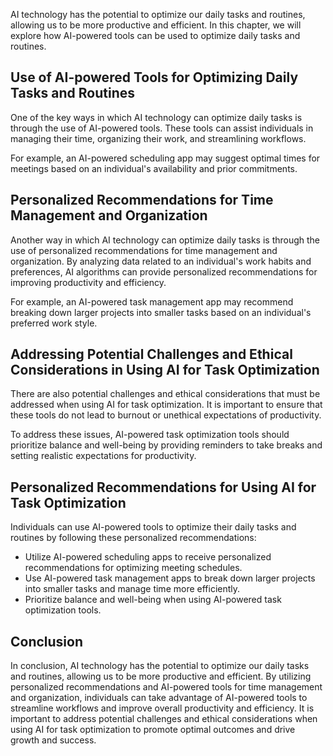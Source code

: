 
AI technology has the potential to optimize our daily tasks and routines, allowing us to be more productive and efficient. In this chapter, we will explore how AI-powered tools can be used to optimize daily tasks and routines.

Use of AI-powered Tools for Optimizing Daily Tasks and Routines
---------------------------------------------------------------

One of the key ways in which AI technology can optimize daily tasks is through the use of AI-powered tools. These tools can assist individuals in managing their time, organizing their work, and streamlining workflows.

For example, an AI-powered scheduling app may suggest optimal times for meetings based on an individual's availability and prior commitments.

Personalized Recommendations for Time Management and Organization
-----------------------------------------------------------------

Another way in which AI technology can optimize daily tasks is through the use of personalized recommendations for time management and organization. By analyzing data related to an individual's work habits and preferences, AI algorithms can provide personalized recommendations for improving productivity and efficiency.

For example, an AI-powered task management app may recommend breaking down larger projects into smaller tasks based on an individual's preferred work style.

Addressing Potential Challenges and Ethical Considerations in Using AI for Task Optimization
--------------------------------------------------------------------------------------------

There are also potential challenges and ethical considerations that must be addressed when using AI for task optimization. It is important to ensure that these tools do not lead to burnout or unethical expectations of productivity.

To address these issues, AI-powered task optimization tools should prioritize balance and well-being by providing reminders to take breaks and setting realistic expectations for productivity.

Personalized Recommendations for Using AI for Task Optimization
---------------------------------------------------------------

Individuals can use AI-powered tools to optimize their daily tasks and routines by following these personalized recommendations:

* Utilize AI-powered scheduling apps to receive personalized recommendations for optimizing meeting schedules.
* Use AI-powered task management apps to break down larger projects into smaller tasks and manage time more efficiently.
* Prioritize balance and well-being when using AI-powered task optimization tools.

Conclusion
----------

In conclusion, AI technology has the potential to optimize our daily tasks and routines, allowing us to be more productive and efficient. By utilizing personalized recommendations and AI-powered tools for time management and organization, individuals can take advantage of AI-powered tools to streamline workflows and improve overall productivity and efficiency. It is important to address potential challenges and ethical considerations when using AI for task optimization to promote optimal outcomes and drive growth and success.

